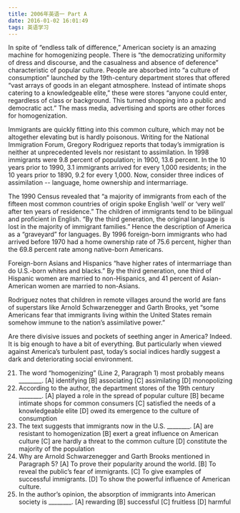 ```yaml
---
title: 2006年英语一 Part A
date: 2016-01-02 16:01:49
tags: 英语学习
---
```


In spite of “endless talk of difference,” American society is an amazing machine for homogenizing people. <!--more-->There is “the democratizing uniformity of dress and discourse, and the casualness and absence of deference” characteristic of popular culture. People are absorbed into “a culture of consumption” launched by the 19th-century department stores that offered “vast arrays of goods in an elegant atmosphere. Instead of intimate shops catering to a knowledgeable elite,” these were stores “anyone could enter, regardless of class or background. This turned shopping into a public and democratic act.” The mass media, advertising and sports are other forces for homogenization.

Immigrants are quickly fitting into this common culture, which may not be altogether elevating but is hardly poisonous. Writing for the National Immigration Forum, Gregory Rodriguez reports that today’s immigration is neither at unprecedented levels nor resistant to assimilation. In 1998 immigrants were 9.8 percent of population; in 1900, 13.6 percent. In the 10 years prior to 1990, 3.1 immigrants arrived for every 1,000 residents; in the 10 years prior to 1890, 9.2 for every 1,000. Now, consider three indices of assimilation -- language, home ownership and intermarriage.

The 1990 Census revealed that “a majority of immigrants from each of the fifteen most common countries of origin spoke English ‘well’ or ‘very well’ after ten years of residence.” The children of immigrants tend to be bilingual and proficient in English. “By the third generation, the original language is lost in the majority of immigrant families.” Hence the description of America as a “graveyard” for languages. By 1996 foreign-born immigrants who had arrived before 1970 had a home ownership rate of 75.6 percent, higher than the 69.8 percent rate among native-born Americans.

Foreign-born Asians and Hispanics “have higher rates of intermarriage than do U.S.-born whites and blacks.” By the third generation, one third of Hispanic women are married to non-Hispanics, and 41 percent of Asian-American women are married to non-Asians.

Rodriguez notes that children in remote villages around the world are fans of superstars like Arnold Schwarzenegger and Garth Brooks, yet “some Americans fear that immigrants living within the United States remain somehow immune to the nation’s assimilative power.”

Are there divisive issues and pockets of seething anger in America? Indeed. It is big enough to have a bit of everything. But particularly when viewed against America’s turbulent past, today’s social indices hardly suggest a dark and deteriorating social environment.

21.	The word “homogenizing” (Line 2, Paragraph 1) most probably means ________.
[A] identifying               [B] associating
[C] assimilating              [D] monopolizing
22.	According to the author, the department stores of the 19th century ________.
[A] played a role in the spread of popular culture
[B] became intimate shops for common consumers
[C] satisfied the needs of a knowledgeable elite
[D] owed its emergence to the culture of consumption
23.	The text suggests that immigrants now in the U.S. ________.
[A] are resistant to homogenization
[B] exert a great influence on American culture
[C] are hardly a threat to the common culture
[D] constitute the majority of the population
24.	Why are Arnold Schwarzenegger and Garth Brooks mentioned in Paragraph 5?
[A] To prove their popularity around the world.
[B] To reveal the public’s fear of immigrants.
[C] To give examples of successful immigrants.
[D] To show the powerful influence of American culture.
25.	In the author’s opinion, the absorption of immigrants into American society is ________.
[A] rewarding            [B] successful
[C] fruitless              [D] harmful
